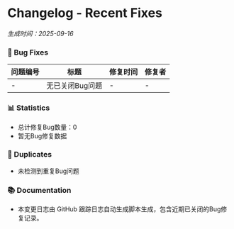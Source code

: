 # Changelog - Recent Fixes
*生成时间：2025-09-16*

### 🐛 Bug Fixes
| 问题编号 | 标题 | 修复时间 | 修复者 |
|----------|------|----------|--------|
| - | 无已关闭Bug问题 | - | - |

### 📊 Statistics
- 总计修复Bug数量：0
- 暂无Bug修复数据

### 🔄 Duplicates
- 未检测到重复Bug问题

### 📚 Documentation
- 本变更日志由 GitHub 跟踪日志自动生成脚本生成，包含近期已关闭的Bug修复记录。